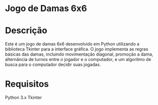 # Jogo de Damas 6x6

# Descrição
Este é um jogo de damas 6x6 desenvolvido em Python utilizando a biblioteca Tkinter para a interface gráfica. O jogo implementa as regras básicas das damas, incluindo movimentação diagonal, promoção a dama, alternância de turnos entre o jogador e o computador, e um algoritmo de busca para o computador decidir suas jogadas.

# Requisitos
Python 3.x
Tkinter
